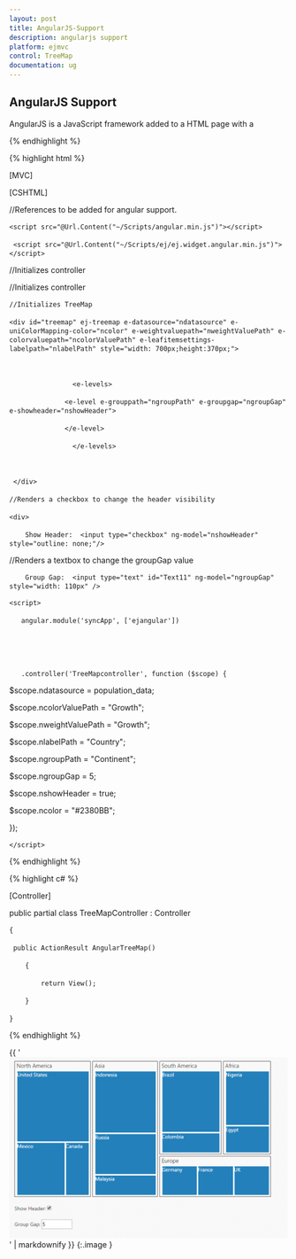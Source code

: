 ```yaml
---
layout: post
title: AngularJS-Support
description: angularjs support
platform: ejmvc
control: TreeMap
documentation: ug
---
```


## AngularJS Support

AngularJS is a JavaScript framework added to a HTML page with a <script> tag. It extends HTML attributes with directives and binds data to HTML with expressions. AngularJS directives allow you to specify custom and reusable HTML tags that moderate the behavior of certain elements. Angularbinding uses directives to plug its action into the page. Directives, all prefaced with ng-, are placed in HTML attributes. To know more about Angular binding refer to: [http://help.syncfusion.com/ug/js/#!documents/angularjs.htm](http://help.syncfusion.com/ug/js/)

Apply the plugin and property assigning the Treemap element through the directive that starts with the letter “e-“.  The following code illustrates how to bind data to the Treemap  component through Angularsupport.

{% highlight html %}

 <script>



    var population_data = [

 { Continent: "Asia", Country: "Indonesia", Growth: 3, Population: 237641326 },

 { Continent: "Asia", Country: "Russia", Growth: 2, Population: 152518015 },

 { Continent: "Asia", Country: "Malaysia", Growth: 1, Population: 29672000 },

 { Continent: "North America", Country: "United States", Growth: 4, Population: 315645000 },

 { Continent: "North America", Country: "Mexico", Growth: 2, Population: 112336538 },

 { Continent: "North America", Country: "Canada", Growth: 1, Population: 39056064 },

 { Continent: "South America", Country: "Colombia", Growth: 1, Population: 47000000 },

 { Continent: "South America", Country: "Brazil", Growth: 3, Population: 193946886 },

 { Continent: "Africa", Country: "Nigeria", Growth: 2, Population: 170901000 },

 { Continent: "Africa", Country: "Egypt", Growth: 1, Population: 83661000 },

 { Continent: "Europe", Country: "Germany", Growth: 1, Population: 81993000 },

 { Continent: "Europe", Country: "France", Growth: 1, Population: 65605000 },

 { Continent: "Europe", Country: "UK", Growth: 1, Population: 63181775 },

    ];



</script>



{% endhighlight %}



{% highlight html %}

 [MVC]

[CSHTML]

//References to be added for angular support.



    <script src="@Url.Content("~/Scripts/angular.min.js")"></script>

     <script src="@Url.Content("~/Scripts/ej/ej.widget.angular.min.js")"></script>

//Initializes controller

<div ng-app="SyncApp">

//Initializes controller

<div ng-controller="TreeMapcontroller">



    //Initializes TreeMap

    <div id="treemap" ej-treemap e-datasource="ndatasource" e-uniColorMapping-color="ncolor" e-weightvaluepath="nweightValuePath" e-colorvaluepath="ncolorValuePath" e-leafitemsettings-labelpath="nlabelPath" style="width: 700px;height:370px;">



                    <e-levels>

                  <e-level e-grouppath="ngroupPath" e-groupgap="ngroupGap"                    e-showheader="nshowHeader">          

                  </e-level>

                    </e-levels>



     </div> 

    //Renders a checkbox to change the header visibility

    <div>

        Show Header:  <input type="checkbox" ng-model="nshowHeader" style="outline: none;"/>   

   </div> 

   //Renders a textbox to change the groupGap value

   <div>

        Group Gap:  <input type="text" id="Text11" ng-model="ngroupGap" style="width: 110px" />

  </div> 

    <script>

       angular.module('syncApp', ['ejangular'])





       .controller('TreeMapcontroller', function ($scope) {

$scope.ndatasource = population_data;

$scope.ncolorValuePath = "Growth";

$scope.nweightValuePath = "Growth";

$scope.nlabelPath = "Country";



$scope.ngroupPath = "Continent";

$scope.ngroupGap = 5;

$scope.nshowHeader = true;



$scope.ncolor = "#2380BB";

});

    </script> 

</div>

</div>





{% endhighlight %}



{% highlight c# %}

[Controller]



public partial class TreeMapController : Controller

    {

     public ActionResult AngularTreeMap()

        {

            return View();

        }

    }



{% endhighlight %}

{{ '![](AngularJS-Support_images/AngularJS-Support_img1.png)' | markdownify }}
{:.image }


